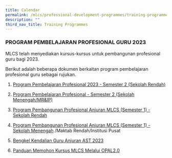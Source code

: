 ```yaml
---
title: Calendar
permalink: /mlcs/professional-development-programmes/training-programmes/calendar/
description: ""
third_nav_title: Training Programmes
---
```

### **PROGRAM PEMBELAJARAN PROFESIONAL GURU 2023**

MLCS telah menyediakan kursus-kursus untuk pembangunan profesional guru bagi 2023.

Berikut adalah beberapa dokumen berkaitan program pembelajaran profesional guru sebagai rujukan.

1. [Program Pembelajaran Profesional 2023 - Semester 2 (Sekolah Rendah)](/files/1%20program%20pembelajaran%20profesional%202023%20anjuran%20mlcs%20(semester%202)%20-%20primary.pdf)

2. [Program Pembelajaran Profesional - Semester 2 (Sekolah Menengah/MR&IP)](/files/2%20program%20pembelajaran%20profesional%202023%20anjuran%20mlcs%20(semester%202)%20-%20secondary.pdf)
3. [Program Pembangunan Profesional Anjuran MLCS (Semester 1) - Sekolah Rendah](/files/2-program-pembangunan-profesional-2023-anjuran-mlcs-(semester-1)---primary.pdf)
4. [Program Pembangunan Profesional Anjuran MLCS (Semester 1) - Sekolah Menengah](/files/3-program-pembangunan-profesional-2023-anjuran-mlcs-(semester-1)---secondary.pdf) /Maktab Rendah/Institusi Pusat
5. [Bengkel Kendalian Guru Anjuran AST 2023](/files/4-bengkel-kendalian-guru-anjuran-ast-2023.pdf)
6. [Panduan Memohon Kursus MLCS Melalui OPAL2.0](/files/5-panduan-memohon-kursus-mlcs-melalui-portal-opal-2-0%20.pdf)
